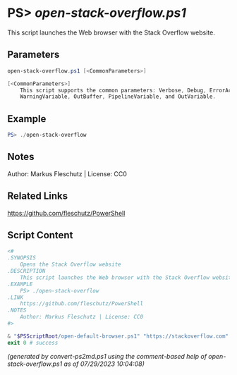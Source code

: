 PS> *open-stack-overflow.ps1*
====================

This script launches the Web browser with the Stack Overflow website.

Parameters
----------
```powershell
open-stack-overflow.ps1 [<CommonParameters>]

[<CommonParameters>]
    This script supports the common parameters: Verbose, Debug, ErrorAction, ErrorVariable, WarningAction, 
    WarningVariable, OutBuffer, PipelineVariable, and OutVariable.
```

Example
-------
```powershell
PS> ./open-stack-overflow

```

Notes
-----
Author: Markus Fleschutz | License: CC0

Related Links
-------------
https://github.com/fleschutz/PowerShell

Script Content
--------------
```powershell
<#
.SYNOPSIS
	Opens the Stack Overflow website
.DESCRIPTION
	This script launches the Web browser with the Stack Overflow website.
.EXAMPLE
	PS> ./open-stack-overflow
.LINK
	https://github.com/fleschutz/PowerShell
.NOTES
	Author: Markus Fleschutz | License: CC0
#>

& "$PSScriptRoot/open-default-browser.ps1" "https://stackoverflow.com"
exit 0 # success
```

*(generated by convert-ps2md.ps1 using the comment-based help of open-stack-overflow.ps1 as of 07/29/2023 10:04:08)*
